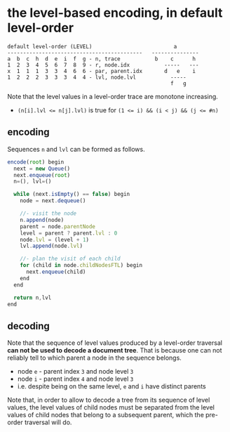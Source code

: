 
<!-- ======================================================================= -->
# the level-based encoding, in default level-order

```
default level-order (LEVEL)                          a
-------------------------------------------   ---------------
a  b  c  h  d  e  i  f  g - n, trace           b    c      h
1  2  3  4  5  6  7  8  9 - r, node.idx           -----   ---
x  1  1  1  3  3  4  6  6 - par, parent.idx       d   e    i
1  2  2  2  3  3  3  4  4 - lvl, node.lvl           -----
                                                    f   g
```

Note that the level values in a level-order trace are monotone increasing.

* `(n[i].lvl <= n[j].lvl)` is true for `(1 <= i) && (i < j) && (j <= #n)`

<!-- ======================================================================= -->
## encoding

Sequences `n` and `lvl` can be formed as follows.

```js
encode(root) begin
  next = new Queue()
  next.enqueue(root)
  n=(), lvl=()

  while (next.isEmpty() == false) begin
    node = next.dequeue()

    //- visit the node
    n.append(node)
    parent = node.parentNode
    level = parent ? parent.lvl : 0
    node.lvl = (level + 1)
    lvl.append(node.lvl)

    //- plan the visit of each child
    for (child in node.childNodesFTL) begin
      next.enqueue(child)
    end
  end

  return n,lvl
end
```

<!-- ======================================================================= -->
## decoding

Note that the sequence of level values produced by a level-order traversal
**can not be used to decode a document tree**. That is because one can not
reliably tell to which parent a node in the sequence belongs.

* node `e` - parent index `3` and node level `3`
* node `i` - parent index `4` and node level `3`
* i.e. despite being on the same level, `e` and `i` have distinct parents

Note that, in order to allow to decode a tree from its sequence of level values,
the level values of child nodes must be separated from the level values of child
nodes that belong to a subsequent parent, which the pre-order traversal will do.
